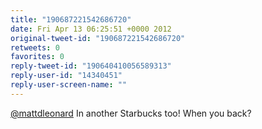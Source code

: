 ```yaml
---
title: "190687221542686720"
date: Fri Apr 13 06:25:51 +0000 2012
original-tweet-id: "190687221542686720"
retweets: 0
favorites: 0
reply-tweet-id: "190640410056589313"
reply-user-id: "14340451"
reply-user-screen-name: ""
---
```

<a href="https://twitter.com/mattdleonard">@mattdleonard</a> In another Starbucks too! When you back?
